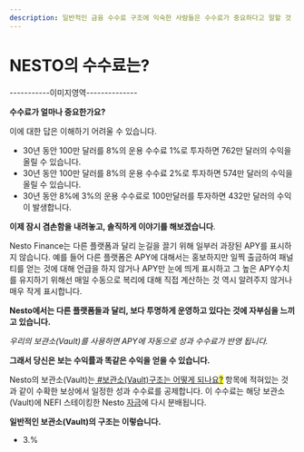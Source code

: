 ```yaml
---
description: 일반적인 금융 수수료 구조에 익숙한 사람들은 수수료가 중요하다고 말할 것 입니다.
---
```


# NESTO의 수수료는?

\-----------이미지영역--------------

**수수료가 얼마나 중요한가요?**

이에 대한 답은 이해하기 어려울 수 있습니다.

* 30년 동안 100만 달러를 8%의 운용 수수료 1%로 투자하면 762만 달러의 수익을 올릴 수 있습니다.
* 30년 동안 100만 달러를 8%의 운용 수수료 2%로 투자하면 574만 달러의 수익을 올릴 수 있습니다.
* 30년 동안 8%에 3%의 운용 수수료로 100만달러를 투자하면 432만 달러의 수익이 발생합니다.

**이제 잠시 겸손함을 내려놓고, 솔직하게 이야기를 해보겠습니다**.

Nesto Finance는 다른 플랫폼과 달리 눈길을 끌기 위해 일부러 과장된 APY를 표시하지 않습니다. 예를 들어 다른 플랫폼은 APY에 대해서는 홍보하지만 일찍 출금하여 패널티를 얻는 것에 대해 언급을 하지 않거나 APY만 눈에 띄게 표시하고 그 높은 APY수치를 유지하기 위해선 매일 수동으로 복리에 대해 직접 계산하는 것 역시 알려주지 않거나 매우 작게 표시합니다.

**Nesto에서는 다른 플랫폼들과 달리, 보다 투명하게 운영하고 있다는 것에 자부심을 느끼고 있습니다.**

_우리의 보관소(Vault)를 사용하면 APY에 자동으로 성과 수수료가 반영 됩니다._

**그래서 당신은 보는 수익률과 똑같은 수익을 얻을 수 있습니다.**

Nesto의 보관소(Vault)는[ #보관소(Vault)구조는 어떻게 되나요<mark style="color:blue;">?</mark>](../../undefined-1/vaults.md) 항목에 적혀있는 것과 같이 수확한 보상에서 일정한 성과 수수료를 공제합니다. 이 수수료는 해당 보관소(Vault)에 NEFI 스테이킹한 Nesto [자금](../../undefined-3/undefined-3.md)에 다시 분배됩니다.&#x20;

**일반적인 보관소(Vault)의 구조는 이렇습니다.**

* 3.%

